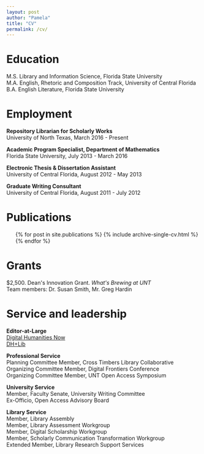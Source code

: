 ```yaml
---
layout: post
author: "Pamela"
title: "CV"
permalink: /cv/
---
```



Education
======
M.S. Library and Information Science, Florida State University  
M.A. English, Rhetoric and Composition Track, University of Central Florida   
B.A. English Literature, Florida State University  

Employment
======
**Repository Librarian for Scholarly Works**  
University of North Texas, March 2016 - Present  

**Academic Program Specialist, Department of Mathematics**  
Florida State University, July 2013 - March 2016  

**Electronic Thesis & Dissertation Assistant**  
University of Central Florida, August 2012 - May 2013  

**Graduate Writing Consultant**  
University of Central Florida, August 2011 - July 2012  

<!---
Skills
======
* Skill 1
* Skill 2
  * Sub-skill 2.1
  * Sub-skill 2.2
  * Sub-skill 2.3
* Skill 3
--->


Publications
======
  <ul>{% for post in site.publications %}
    {% include archive-single-cv.html %}
  {% endfor %}</ul>


Grants
======
$2,500. Dean's Innovation Grant. *What's Brewing at UNT*  
Team members: Dr. Susan Smith, Mr. Greg Hardin  

<!--Talks
======
  <ul>{% for post in site.talks reversed %}
    {% include archive-single-talk-cv.html %}
  {% endfor %}</ul>

Teaching
======
  {% for post in site.teaching %}
    {% include archive-single-cv.html %}
  {% endfor %}
  --->

Service and leadership
======
**Editor-at-Large**  
  [Digital Humanities Now](http://digitalhumanitiesnow.org/)  
  [DH+Lib](http://acrl.ala.org/dh/)  

**Professional Service**  
  Planning Committee Member, Cross Timbers Library Collaborative  
  Organizing Committee Member, Digital Frontiers Conference  
  Organizing Committee Member, UNT Open Access Symposium


**University Service**  
  Member, Faculty Senate, University Writing Committee  
  Ex-Officio, Open Access Advisory Board  

**Library Service**  
	Member, Library Assembly  
	Member, Library Assessment Workgroup   
	Member, Digital Scholarship Workgroup  
	Member, Scholarly Communication Transformation Workgroup  
	Extended Member, Library Research Support Services  
